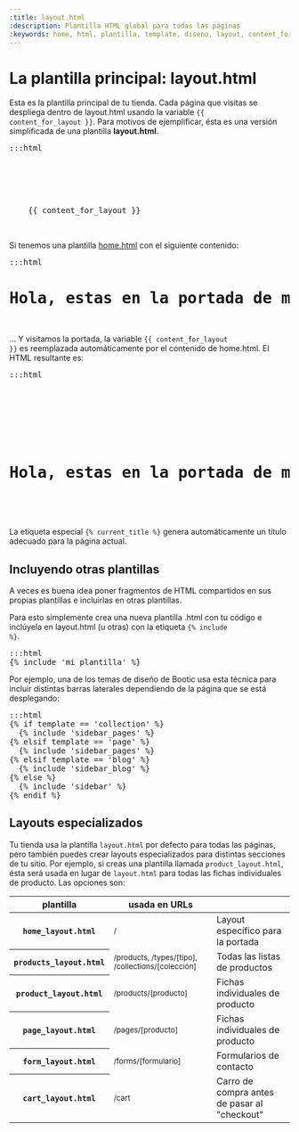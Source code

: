 ```yaml
---
:title: layout.html
:description: Plantilla HTML global para todas las páginas
:keywords: home, html, plantilla, template, diseno, layout, content_for_layout, shop, css, master, favicon, include, stylesheet_tag, javascript_tag, current_title
---
```


# La plantilla principal: layout.html

Esta es la plantilla principal de tu tienda. Cada página que visitas se despliega dentro de layout.html usando la variable <code>{{ content_for_layout }}</code>. Para motivos de ejemplificar, ésta es una versión simplificada de una plantilla **layout.html**.

<pre>:::html
<html>
  <head>
    <title>{% current_title %} - {{ shop.name }}</title>
    <meta name="description" content="{{ shop.description }}">
  </head>
  <body>
    {{ content_for_layout }}
  </body>
</html>
</pre>

Si tenemos una plantilla [home.html](/es/themes/home) con el siguiente contenido:

<pre>:::html
<h1>Hola, estas en la portada de mi sitio!</h1>
</pre>

... Y visitamos la portada, la variable <code>{{ content_for_layout }}</code> es reemplazada autom&aacute;ticamente por el contenido de home.html. El HTML resultante es:

<pre>:::html
  <html>
    <head>
      <title>Descripción de la tienda - Mi tienda</title>
      <meta name="description" content="Descripción de la tienda">
    </head>
    <body>
      <h1>Hola, estas en la portada de mi sitio!</h1>
    </body>
  </html>
</pre>

<div class="tip">
  La etiqueta especial <code>{% current_title %}</code> genera automáticamente un título adecuado para la página actual.
</div>

## Incluyendo otras plantillas

A veces es buena idea poner fragmentos de HTML compartidos en sus propias plantillas e incluirlas en otras plantillas.

Para esto simplemente crea una nueva plantilla .html con tu código e inclúyela en layout.html (u otras) con la etiqueta <code>{% include %}</code>.

<pre>:::html
{% include 'mi_plantilla' %}
</pre>

Por ejemplo, una de los temas de diseño de Bootic usa esta técnica para incluir distintas barras laterales dependiendo de la página que se está desplegando:

<pre>:::html
{% if template == 'collection' %}
  {% include 'sidebar_pages' %}
{% elsif template == 'page' %}
  {% include 'sidebar_pages' %}
{% elsif template == 'blog' %}
  {% include 'sidebar_blog' %}
{% else %}
  {% include 'sidebar' %}
{% endif %}
</pre>

<h2 id="custom_layouts">Layouts especializados</h2>

Tu tienda usa la plantilla <code>layout.html</code> por defecto para todas las páginas, pero también puedes crear layouts especializados para distintas secciones de tu sitio. Por ejemplo, si creas una plantilla llamada <code>product_layout.html</code>, ésta será usada en lugar de <code>layout.html</code> para todas las fichas individuales de producto. Las opciones son:

<table class="list" cellpadding="0" cellspacing="0">
  <thead>
    <tr>
      <th>plantilla</th>
      <th>usada en URLs</th>
      <th>&nbsp;</th>
    </tr>
  </thead>
  <tbody>
    <tr>
      <th><code>home_layout.html</code></th>
      <td><small>/</small></td>
      <td>Layout específico para la portada</td>
    </tr>
    <tr>
      <th><code>products_layout.html</code></th>
      <td><small>/products, /types/[tipo], /collections/[colección]</small></td>
      <td>Todas las listas de productos</td>
    </tr>
    <tr>
      <th><code>product_layout.html</code></th>
      <td><small>/products/[producto]</small></td>
      <td>Fichas individuales de producto</td>
    </tr>
    <tr>
      <th><code>page_layout.html</code></th>
      <td><small>/pages/[producto]</small></td>
      <td>Fichas individuales de producto</td>
    </tr>
    <tr>
      <th><code>form_layout.html</code></th>
      <td><small>/forms/[formulario]</small></td>
      <td>Formularios de contacto</td>
    </tr>
    <tr>
      <th><code>cart_layout.html</code></th>
      <td><small>/cart</small></td>
      <td>Carro de compra antes de pasar al "checkout"</td>
    </tr>
  </tbody>
</table>
